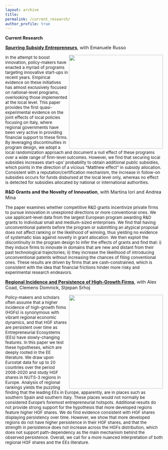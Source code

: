 ```yaml
---
layout: archive
title: 
permalink: /current_research/
author_profile: true
---
```

**Current Research**

<span style="font-size:11pt;">**[Spurring Subsidy Entrepreneurs](https://publications.jrc.ec.europa.eu/repository/handle/JRC135716)**, with Emanuele Russo</span>

<span style="font-size:10pt;"> <img width="300px" align="right" src="master/images/rddplotspurring.png"> In the attempt to boost innovation, policy-makers have enacted a myriad of programs targeting innovative start-ups in recent years. Empirical evidence on these initiatives has almost exclusively focused on national-level programs, overlooking those implemented at the local level. This paper provides the first quasi-experimental evidence on the joint effects of local policies focusing on Italy, where regional governments have been very active in providing financial support to these firms. By leveraging discontinuities in program design, we adopt a local randomization approach and document a null effect of these programs over a wide range of firm-level outcomes. However, we find that securing local subsidies increases start-ups’ probability to obtain additional public subsidies, which points in the direction of a vicious “Matthew effect” in subsidy allocation. Consistent with a reputation/certification mechanism, the increase in follow-on subsidies occurs for funds disbursed at the local level only, whereas no effect is detected for subsidies allocated by national or international authorities.</span>

<span style="font-size:11pt;">**R&D Grants and the Novelty of Innovation**, with Martina Iori and Andrea Mina</span>

<span style="font-size:10pt;"> The paper examines whether competitive R&D grants incentivize private firms to pursue innovation in unexplored directions or more conventional ones. We use applicant-level data from the largest European program awarding R&D grants to individual small and medium-sized enterprises. We find that having unconventional patents before the program or submitting an atypical proposal does not affect ranking or the likelihood of winning, thus yielding no evidence of systematic bias against novelty in grant allocation. We then exploit the discontinuity in the program design to infer the effects of grants and find that: i) they induce firms to innovate in domains that are new and distant from their past technological trajectories; ii) they increase the likelihood of introducing unconventional patents without increasing the chances of filing conventional ones. These results are driven by firms that are cash-constrained, which is consistent with the idea that financial frictions hinder more risky and experimental research endeavors.</span>

<span style="font-size:11pt;">**[Regional Incidence and Persistence of High-Growth Firms](https://publications.jrc.ec.europa.eu/repository/handle/JRC134469)**, with Alex Coad, Clemens Domnick, Stjepan Srhoj</span>

<span style="font-size:10pt;"> 
<span style="font-size:10pt;"> <img width="300px" align="right" src="https://github.com/pietrosantoleri/pietrosantoleri.github.io/blob/master/images/hgf.png">
Policy-makers and scholars often assume that a higher incidence of high-growth firms (HGFs) is synonymous with vibrant regional economic dynamics, and that HGF shares are persistent over time as Entrepreneurial Ecosystems (EEs) have slowly-changing features. In this paper we test these hypotheses, which are deeply rooted in the EE literature. We draw upon Eurostat data for up to 20 countries over the period 2008-2020 and study HGF shares in NUTS-3 regions in Europe. Analysis of regional rankings yields the puzzling finding that the leading EEs in Europe, apparently, are in places such as southern Spain and southern Italy. These places would not normally be considered Europe’s foremost entrepreneurial hotspots. Additional results do not provide strong support for the hypothesis that more developed regions feature higher HGF shares. We do find evidence consistent with HGF shares displaying persistency over time. However, we show that more developed regions do not have higher persistence in their HGF shares, and that the strength in persistence does not increase across the HGFs distribution, which does not support path-dependency as the main mechanism behind the observed persistence. Overall, we call for a more nuanced interpretation of both regional HGF shares and the EEs literature.</span>
